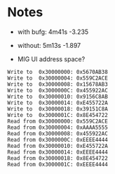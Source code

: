 # Notes

- with bufg: 4m41s -3.235
- without: 5m13s -1.897

- MIG UI  address space?

```
Write to  0x30000000: 0x5670AB38
Write to  0x30000004: 0x559C2ACE
Write to  0x30000008: 0x15678AB3
Write to  0x3000000C: 0x455922AC
Write to  0x30000010: 0x9156C8AB
Write to  0x30000014: 0xE455722A
Write to  0x30000018: 0x39151C8A
Write to  0x3000001C: 0x8E454722
Read from 0x30000000: 0x559C2ACE
Read from 0x30000004: 0xAAAA5555
Read from 0x30000008: 0x455922AC
Read from 0x3000000C: 0xEEEE4444
Read from 0x30000010: 0xE455722A
Read from 0x30000014: 0xEEEE4444
Read from 0x30000018: 0x8E454722
Read from 0x3000001C: 0xEEEE4444
```
